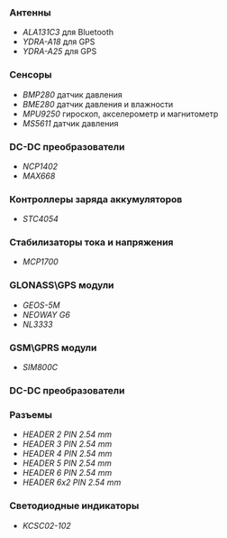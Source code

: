 ### Антенны

* *ALA131C3* для Bluetooth
* *YDRA-A18* для GPS
* *YDRA-A25* для GPS

### Сенсоры

* *BMP280* датчик давления
* *BME280* датчик давления и влажности
* *MPU9250* гироскоп, акселерометр и магнитометр
* *MS5611* датчик давления

### DC-DC преобразователи

* *NCP1402*
* *MAX668*

### Контроллеры заряда аккумуляторов

* *STC4054*

### Стабилизаторы тока и напряжения

* *MCP1700*

### GLONASS\GPS модули

* *GEOS-5M*
* *NEOWAY G6*
* *NL3333*

### GSM\GPRS модули

* *SIM800C*

### DC-DC преобразователи

### Разъемы

* *HEADER 2 PIN 2.54 mm*
* *HEADER 3 PIN 2.54 mm*
* *HEADER 4 PIN 2.54 mm*
* *HEADER 5 PIN 2.54 mm*
* *HEADER 6 PIN 2.54 mm*
* *HEADER 6x2 PIN 2.54 mm*

### Светодиодные индикаторы

* *KCSC02-102*